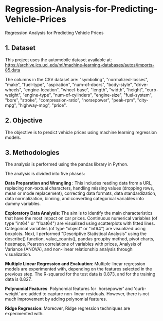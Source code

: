 # Regression-Analysis-for-Predicting-Vehicle-Prices
Regression Analysis for Predicting Vehicle Prices
## 1. Dataset
This project uses the automobile dataset available at: https://archive.ics.uci.edu/ml/machine-learning-databases/autos/imports-85.data

The columns in the CSV dataset are:
"symboling", "normalized-losses", "make", "fuel-type", "aspiration", "num-of-doors", "body-style",
"drive-wheels", "engine-location", "wheel-base", "length", "width", "height", "curb-weight", "engine-type", "num-of-cylinders", "engine-size", "fuel-system", "bore", "stroke", "compression-ratio", "horsepower", "peak-rpm", "city-mpg", "highway-mpg", "price".

## 2. Objective
The objective is to predict vehicle prices using machine learning regression models.

## 3. Methodologies

The analysis is performed using the pandas library in Python.

The analysis is divided into five phases:

<b> Data Preparation and Wrangling </b>: This includes reading data from a URL, replacing non-textual characters, handling missing values (dropping rows, mean or mode replacement), correcting data formats, data standardization, data normalization, binning, and converting categorical variables into dummy variables.

<b> Exploratory Data Analysis</b>: The aim is to identify the main characteristics that have the most impact on car prices. Continuous numerical variables (of type "int64" or "float64") are visualized using scatterplots with fitted lines. Categorical variables (of type "object" or "int64") are visualized using boxplots. Next, I performed "Descriptive Statistical Analysis" using the describe() function, value_counts(), pandas groupby method, pivot charts, heatmaps, Pearson correlations of variables with prices, Analysis of Variance (ANOVA), and non-linear relationship analysis through visualization.

<b>Multiple Linear Regression and Evaluation</b>: Multiple linear regression models are experimented with, depending on the features selected in the previous step. The R-squared for the test data is 0.873, and for the training data is 0.827.

<b>Polynomial Features</b>: Polynomial features for 'horsepower' and 'curb-weight' are added to capture non-linear residuals. However, there is not much improvement by adding polynomial features.

<b>Ridge Regression</b>: Moreover, Ridge regression techniques are experimented with.
 
